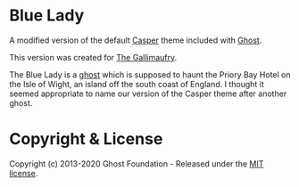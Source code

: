 # Blue Lady

A modified version of the default [Casper](https://github.com/TryGhost/Casper) theme included with [Ghost](http://github.com/tryghost/ghost/).

This version was created for [The Gallimaufry](https://thegallimaufry.show).

The Blue Lady is a [ghost](https://www.islandeye.co.uk/history/historic-parks/priory-bay-hotel.html) which is supposed to haunt the Priory Bay Hotel on the Isle of Wight, an island off the south coast of England. I thought it seemed appropriate to name our version of the Casper theme after another ghost.

# Copyright & License

Copyright (c) 2013-2020 Ghost Foundation - Released under the [MIT license](LICENSE).
